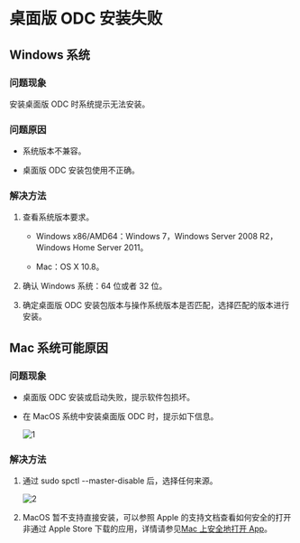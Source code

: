 桌面版 ODC 安装失败
=============================

**Windows 系统**
-----------------------

### **问题现象** 

安装桌面版 ODC 时系统提示无法安装。

### **问题原因**

* 系统版本不兼容。

* 桌面版 ODC 安装包使用不正确。

### **解决方法**

1. 查看系统版本要求。

   * Windows x86/AMD64：Windows 7，Windows Server 2008 R2，Windows Home Server 2011。

   * Mac：OS X 10.8。

2. 确认 Windows 系统：64 位或者 32 位。

3. 确定桌面版 ODC 安装包版本与操作系统版本是否匹配，选择匹配的版本进行安装。

Mac 系统可能原因
--------------------------------

### 问题现象

* 桌面版 ODC 安装或启动失败，提示软件包损坏。

* 在 MacOS 系统中安装桌面版 ODC 时，提示如下信息。

  ![1](https://obbusiness-private.oss-cn-shanghai.aliyuncs.com/doc/img/odc/KB/3.common-troubleshooting/6.client-odc-problems/3.installation-failed/1.png)

### 解决方法

1. 通过 sudo spctl --master-disable 后，选择任何来源。

   ![2](https://obbusiness-private.oss-cn-shanghai.aliyuncs.com/doc/img/odc/KB/3.common-troubleshooting/6.client-odc-problems/3.installation-failed/2.png)

2. MacOS 暂不支持直接安装，可以参照 Apple 的支持文档查看如何安全的打开非通过 Apple Store 下载的应用，详情请参见[Mac 上安全地打开 App](https://support.apple.com/zh-cn/guide/mac-help/mchleab3a043/mac)。